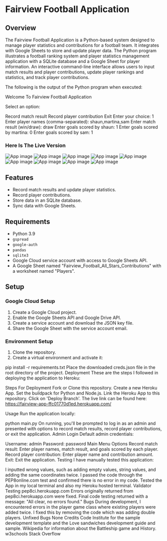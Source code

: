 # Fairview Football Application

## Overview

The Fairview Football Application is a Python-based system designed to manage player statistics and contributions for a football team. It integrates with Google Sheets to store and update player data. The Python program illustrates a football ranking system and player statistics management application with a SQLite database and a Google Sheet for player information. An interactive command-line interface allows users to input match results and player contributions, update player rankings and statistics, and track player contributions.

The following is the output of the Python program when executed:

Welcome To Fairview Football Application

Select an option:

Record match result
Record player contribution
Exit
Enter your choice: 1
Enter player names (comma-separated): shaun,martina,sam
Enter match result (win/draw): draw
Enter goals scored by shaun: 1
Enter goals scored by martina: 0
Enter goals scored by sam: 1


### Here Is The Live Version

![App image](https://github.com/Irelandoracle1/Fairview-club/blob/main/images/fairview9.jpg)
![App image](https://github.com/Irelandoracle1/Fairview-club/blob/main/images/fairview1.jpg)
![App image](https://github.com/Irelandoracle1/Fairview-club/blob/main/images/fairview2.jpg)
![App image](https://github.com/Irelandoracle1/Fairview-club/blob/main/images/fairview3.jpg)
![App image](https://github.com/Irelandoracle1/Fairview-club/blob/main/images/fairview4.jpg)
![App image](https://github.com/Irelandoracle1/Fairview-club/blob/main/images/fairview5.jpg)
![App image](https://github.com/Irelandoracle1/Fairview-club/blob/main/images/fairview6.jpg)
![App image](https://github.com/Irelandoracle1/Fairview-club/blob/main/images/fairview7.jpg)
![App image](https://github.com/Irelandoracle1/Fairview-club/blob/main/images/fairview8.jpg)

## Features

- Record match results and update player statistics.
- Record player contributions.
- Store data in an SQLite database.
- Sync data with Google Sheets.

## Requirements

- Python 3.9
- `gspread`
- `google-auth`
- `pandas`
- `sqlite3`
- Google Cloud service account with access to Google Sheets API.
- A Google Sheet named "Fairview_Football_All_Stars_Contributions" with a worksheet named "Players".

## Setup

### Google Cloud Setup

1. Create a Google Cloud project.
2. Enable the Google Sheets API and Google Drive API.
3. Create a service account and download the JSON key file.
4. Share the Google Sheet with the service account email.

### Environment Setup

1. Clone the repository.
2. Create a virtual environment and activate it:



pip install -r requirements.txt
Place the downloaded creds.json file in the root directory of the project.
Deployment
These are the steps I followed in deploying the application to Heroku:

Steps For Deployment
Fork or Clone this repository.
Create a new Heroku App.
Set the buildpack for Python and Node.js.
Link the Heroku App to this repository.
Click on 'Deploy Branch'.
The live link can be found here: https://fairview-app-ffc01770d1ed.herokuapp.com/

Usage
Run the application locally:


python main.py
On running, you'll be prompted to log in as an admin and presented with options to record match results, record player contributions, or exit the application.
Admin Login
Default admin credentials:

Username: admin
Password: password
Main Menu Options
Record match result: Enter player names, match result, and goals scored by each player.
Record player contribution: Enter player name and contribution amount.
Exit: Exit the application.
Testing
I have manually tested this application:

I inputted wrong values, such as adding empty values, string values, and adding the same coordinates twice.
I passed the code through the PEP8online.com test and confirmed there is no error in my code.
Tested the App in my local terminal and also my Heroku hosted terminal.
Validator Testing
pep8ci.herokuapp.com
Errors originally returned from pep8ci.herokuapp.com were fixed.
Final code testing returned with a message: "All clear, no errors found."
Bugs
During development, I encountered errors in the player game class where existing players were added twice. I fixed this by removing the code which was adding double players.
Unfixed Bugs
None
Credits
Code Institute for the sample development template and the Love sandwiches development guide and sample.
Wikipedia for information about the Battleship game and History.
w3schools
Stack Overflow


